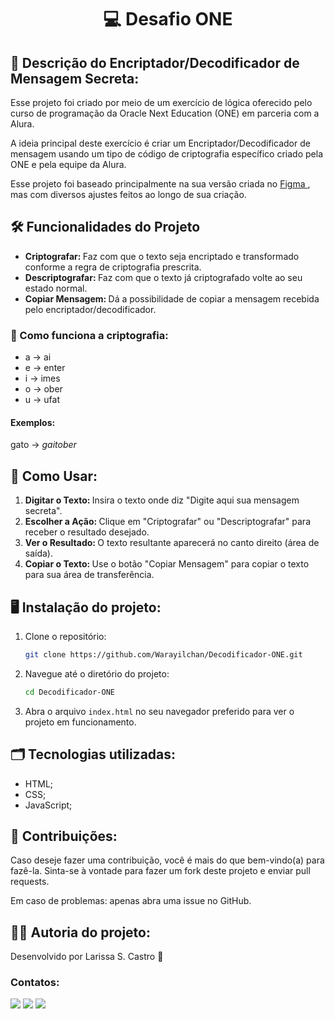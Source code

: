 <h1 align = center> 💻 Desafio ONE </h1>

<h2> 📄 Descrição do Encriptador/Decodificador de Mensagem Secreta: </h2>
<p> Esse projeto foi criado por meio de um exercício de lógica oferecido pelo curso de programação da Oracle Next Education (ONE) em parceria com a Alura. </p>
<p> A ideia principal deste exercício é criar um Encriptador/Decodificador de mensagem usando um tipo de código de criptografia específico criado pela ONE e pela equipe da Alura. </p>
<p> Esse projeto foi baseado principalmente na sua versão criada no <a href = "https://www.figma.com/design/3ZnRxtispxvZ1S8GpaLEsW/Challenge-ONE?node-id=0-1&t=hve3hPVLXI1LRlQM-0"> Figma </a>, mas com diversos ajustes feitos ao longo de sua criação. </p>

<h2> 🛠️ Funcionalidades do Projeto </h2>

- <b> Criptografar: </b> Faz com que o texto seja encriptado e transformado conforme a regra de criptografia prescrita.
- <b> Descriptografar: </b> Faz com que o texto já criptografado volte ao seu estado normal.
- <b> Copiar Mensagem: </b> Dá a possibilidade de copiar a mensagem recebida pelo encriptador/decodificador.

<h3> 🔏 Como funciona a criptografia: </h3>

- a → ai
- e → enter
- i → imes
- o → ober
- u → ufat

<h4> Exemplos: </h4>
gato → <i> gaitober </i>

<h2> 🚀 Como Usar: </h2>

1. <b> Digitar o Texto: </b> Insira o texto onde diz "Digite aqui sua mensagem secreta".
2. <b> Escolher a Ação: </b> Clique em "Criptografar" ou "Descriptografar" para receber o resultado desejado.
3. <b> Ver o Resultado: </b> O texto resultante aparecerá no canto direito (área de saída).
4. <b> Copiar o Texto: </b> Use o botão "Copiar Mensagem" para copiar o texto para sua área de transferência.

<h2> 🖥️ Instalação do projeto: </h2>

1. Clone o repositório:
   ```sh
   git clone https://github.com/Warayilchan/Decodificador-ONE.git
   ```

2. Navegue até o diretório do projeto:
   ```sh
   cd Decodificador-ONE
   ```

3. Abra o arquivo `index.html` no seu navegador preferido para ver o projeto em funcionamento.

<h2> 🗂 Tecnologias utilizadas: </h2>

- HTML;
- CSS;
- JavaScript;

<h2> 🤝 Contribuições: </h2>
<p> Caso deseje fazer uma contribuição, você é mais do que bem-vindo(a) para fazê-la. Sinta-se à vontade para fazer um fork deste projeto e enviar pull requests. </p>
<p> Em caso de problemas: apenas abra uma issue no GitHub. </p>

<h2> 👩🏼 Autoria do projeto: </h2>

Desenvolvido por Larissa S. Castro 🦕

<h3> Contatos: </h3>

<div>
<a href="https://instagram.com/brazillian.rapunzel" target="_blank"><img loading="lazy" src="https://img.shields.io/badge/-Instagram-%23E4405F?style=for-the-badge&logo=instagram&logoColor=white" target="_blank"></a>
<a href = "mailto:contato@larisousacastro@gmail.com"><img loading="lazy" src="https://img.shields.io/badge/Gmail-D14836?style=for-the-badge&logo=gmail&logoColor=white" target="_blank"></a>
<a href="https://www.linkedin.com/in/larissa-de-sousa-castro-a91880204/" target="_blank"><img loading="lazy" src="https://img.shields.io/badge/-LinkedIn-%230077B5?style=for-the-badge&logo=linkedin&logoColor=white" target="_blank"></a>   
</div>
